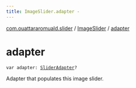```yaml
---
title: ImageSlider.adapter - 
---
```


[com.ouattararomuald.slider](../index.html) / [ImageSlider](index.html) / [adapter](./adapter.html)

# adapter

`var adapter: `[`SliderAdapter`](../-slider-adapter/index.html)`?`

Adapter that populates this image slider.

